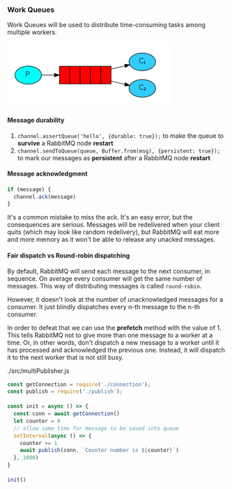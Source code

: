 ### Work Queues

Work Queues will be used to distribute time-consuming tasks among multiple workers.

![Work Queues](./docs/img/002.png)

#### Message durability

1. `channel.assertQueue('hello', {durable: true});` to make the queue to **survive** a RabbitMQ node **restart**
2. `channel.sendToQueue(queue, Buffer.from(msg), {persistent: true});` to mark our messages as **persistent** after a  RabbitMQ node **restart**

#### Message acknowledgment

```js
if (message) {
  channel.ack(message)
}
```
It's a common mistake to miss the ack. It's an easy error, but the consequences are serious. Messages will be redelivered when your client quits (which may look like random redelivery), but RabbitMQ will eat more and more memory as it won't be able to release any unacked messages.


#### Fair dispatch vs Round-robin dispatching

By default, RabbitMQ will send each message to the next consumer, in sequence. On average every consumer will get the same number of messages. This way of distributing messages is called `round-robin`.

However, it doesn't look at the number of unacknowledged messages for a consumer. It just blindly dispatches every n-th message to the n-th consumer.

In order to defeat that we can use the **prefetch** method with the value of 1. This tells RabbitMQ not to give more than one message to a worker at a time. Or, in other words, don't dispatch a new message to a worker until it has processed and acknowledged the previous one. Instead, it will dispatch it to the next worker that is not still busy.

./src/multiPublisher.js

```js
const getConnection = require('./connection');
const publish = require('./publish');

const init = async () => {
  const conn = await getConnection()
  let counter = 0
  // allow some time for message to be saved into queue
  setInterval(async () => {
    counter += 1
    await publish(conn, `Counter number is ${counter}`)
  }, 1000)
}

init()
```